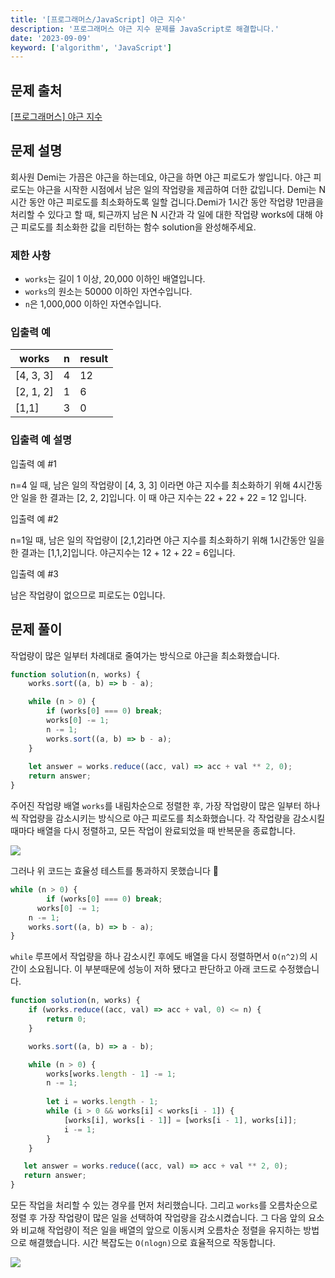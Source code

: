 ```yaml
---
title: '[프로그래머스/JavaScript] 야근 지수'
description: '프로그래머스 야근 지수 문제를 JavaScript로 해결합니다.'
date: '2023-09-09'
keyword: ['algorithm', 'JavaScript']
---
```


## 문제 출처

[[프로그래머스] 야근 지수](https://school.programmers.co.kr/learn/courses/30/lessons/12927)

## 문제 설명

회사원 Demi는 가끔은 야근을 하는데요, 야근을 하면 야근 피로도가 쌓입니다. 야근 피로도는 야근을 시작한 시점에서 남은 일의 작업량을 제곱하여 더한 값입니다. Demi는 N시간 동안 야근 피로도를 최소화하도록 일할 겁니다.Demi가 1시간 동안 작업량 1만큼을 처리할 수 있다고 할 때, 퇴근까지 남은 N 시간과 각 일에 대한 작업량 works에 대해 야근 피로도를 최소화한 값을 리턴하는 함수 solution을 완성해주세요.

### 제한 사항

- `works`는 길이 1 이상, 20,000 이하인 배열입니다.
- `works`의 원소는 50000 이하인 자연수입니다.
- `n`은 1,000,000 이하인 자연수입니다.

### 입출력 예

| works | n | result |
| --- | --- | --- |
| [4, 3, 3] | 4 | 12 |
| [2, 1, 2] | 1 | 6 |
| [1,1] | 3 | 0 |

### 입출력 예 설명

입출력 예 #1

n=4 일 때, 남은 일의 작업량이 [4, 3, 3] 이라면 야근 지수를 최소화하기 위해 4시간동안 일을 한 결과는 [2, 2, 2]입니다. 이 때 야근 지수는 22 + 22 + 22 = 12 입니다.

입출력 예 #2

n=1일 때, 남은 일의 작업량이 [2,1,2]라면 야근 지수를 최소화하기 위해 1시간동안 일을 한 결과는 [1,1,2]입니다. 야근지수는 12 + 12 + 22 = 6입니다.

입출력 예 #3

남은 작업량이 없으므로 피로도는 0입니다.

## 문제 풀이

작업량이 많은 일부터 차례대로 줄여가는 방식으로 야근을 최소화했습니다.

```jsx
function solution(n, works) {
    works.sort((a, b) => b - a);

    while (n > 0) {
        if (works[0] === 0) break;
        works[0] -= 1;
        n -= 1;
        works.sort((a, b) => b - a);
    }
    
    let answer = works.reduce((acc, val) => acc + val ** 2, 0);
    return answer;
}
```

주어진 작업량 배열 `works`를 내림차순으로 정렬한 후, 가장 작업량이 많은 일부터 하나씩 작업량을 감소시키는 방식으로 야근 피로도를 최소화했습니다. 각 작업량을 감소시킬 때마다 배열을 다시 정렬하고, 모든 작업이 완료되었을 때 반복문을 종료합니다.

![](230909.png)

그러나 위 코드는 효율성 테스트를 통과하지 못했습니다 🥲

```jsx
while (n > 0) {
		if (works[0] === 0) break;
	  works[0] -= 1;
    n -= 1;
    works.sort((a, b) => b - a);
}
```

`while` 루프에서 작업량을 하나 감소시킨 후에도 배열을 다시 정렬하면서 `O(n^2)`의 시간이 소요됩니다. 이 부분때문에 성능이 저하 됐다고 판단하고 아래 코드로 수정했습니다.

```jsx
function solution(n, works) {
    if (works.reduce((acc, val) => acc + val, 0) <= n) {
        return 0;
    }

    works.sort((a, b) => a - b);

    while (n > 0) {
        works[works.length - 1] -= 1;
        n -= 1;
        
        let i = works.length - 1;
        while (i > 0 && works[i] < works[i - 1]) {
            [works[i], works[i - 1]] = [works[i - 1], works[i]];
            i -= 1;
        }
    }

   let answer = works.reduce((acc, val) => acc + val ** 2, 0);
   return answer;
}
```

모든 작업을 처리할 수 있는 경우를 먼저 처리했습니다. 그리고 `works`를 오름차순으로 정렬 후 가장 작업량이 많은 일을 선택하여 작업량을 감소시켰습니다. 그 다음 앞의 요소와 비교해 작업량이 적은 일을 배열의 앞으로 이동시켜 오름차순 정렬을 유지하는 방법으로 해결했습니다. 시간 복잡도는 `O(nlogn)`으로 효율적으로 작동합니다.

![](230909-2.png)
